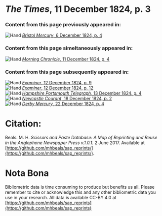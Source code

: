 # *The Times*, 11 December 1824, p. 3  
  
### Content from this page previously appeared in:  
![Hand](http://scissorsandpaste.net/wp-content/uploads/2017/06/smallhandpointer.png) [*Bristol Mercury*, 6 December 1824, p. 4](https://mhbeals.github.io/sap_html/Bristol-Mercury/Bristol-Mercury-6-December-1824-p-4)  
  
### Content from this page simeltaneously appeared in:  
![Hand](http://scissorsandpaste.net/wp-content/uploads/2017/06/smallhandpointer.png) [*Morning Chronicle*, 11 December 1824, p. 4](https://mhbeals.github.io/sap_html/Morning-Chronicle/Morning-Chronicle-11-December-1824-p-4)  
  
### Content from this page subsequently appeared in:  
![Hand](http://scissorsandpaste.net/wp-content/uploads/2017/06/smallhandpointer.png) [*Examiner*, 12 December 1824, p. 9](https://mhbeals.github.io/sap_html/Examiner/Examiner-12-December-1824-p-9)  
![Hand](http://scissorsandpaste.net/wp-content/uploads/2017/06/smallhandpointer.png) [*Examiner*, 12 December 1824, p. 12](https://mhbeals.github.io/sap_html/Examiner/Examiner-12-December-1824-p-12)  
![Hand](http://scissorsandpaste.net/wp-content/uploads/2017/06/smallhandpointer.png) [*Hampshire Portsmouth Telegraph*, 13 December 1824, p. 4](https://mhbeals.github.io/sap_html/Hampshire-Portsmouth-Telegraph/Hampshire-Portsmouth-Telegraph-13-December-1824-p-4)  
![Hand](http://scissorsandpaste.net/wp-content/uploads/2017/06/smallhandpointer.png) [*Newcastle Courant*, 18 December 1824, p. 2](https://mhbeals.github.io/sap_html/Newcastle-Courant/Newcastle-Courant-18-December-1824-p-2)  
![Hand](http://scissorsandpaste.net/wp-content/uploads/2017/06/smallhandpointer.png) [*Derby Mercury*, 22 December 1824, p. 4](https://mhbeals.github.io/sap_html/Derby-Mercury/Derby-Mercury-22-December-1824-p-4)  


# Citation: 

Beals. M. H. *Scissors and Paste Database: A Map of Reprinting and Reuse in the Anglophone Newspaper Press v.1.0.1.* 2 June 2017. Available at [https://github.com/mhbeals/sap_reprints/](https://github.com/mhbeals/sap_reprints/). 

# Nota Bona

Bibliometric data is time consuming to produce but benefits us all. Please remember to cite or acknowledge this and any other bibliometric data you use in your research. All data is available CC-BY 4.0 at [https://github.com/mhbeals/sap_reprints](https://github.com/mhbeals/sap_reprints)